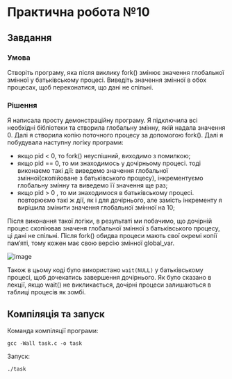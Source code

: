 # Практична робота №10
## Завдання 
### Умова

Створіть програму, яка після виклику fork() змінює значення глобальної змінної у батьківському процесі. Виведіть значення змінної в обох процесах, щоб переконатися, що дані не спільні.

### Рішення
Я написала просту демонстраційну програму. Я підключила всі необхідні бібліотеки та створила глобальну змінну, якій надала значення 0. Далі я створила копію поточного процесу за допомогою fork(). Далі я побудувала наступну логіку програми: 
- якщо pid < 0, то fork() неуспішний, виходимо з помилкою;
- якщо pid == 0, то ми знаходимось у дочірньому процесі. тоді виконаємо такі дії: виведемо значення глобальної змінної(скопійоване з батьківського процесу), інкрементуємо глобальну змінну та виведемо її значення ще раз;
- якщо pid > 0 , то ми знаходимося в батьківському процесі. повторюємо такі ж дії, як і для дочірнього, але замість інкременту я вирішила змінити значення глобальної змінної на 10;

Після виконання такої логіки, в результаті ми побачимо, що дочірній процес скопіював значеня глобальної змінної з батьківського процесу, ці дані не спільні. Після fork() обидва процеси мають свої окремі копії пам’яті, тому  кожен має свою версію змінної global_var.

![image](https://github.com/user-attachments/assets/48639346-1c2d-4ef7-92f0-cd80f34aa330)

Також в цьому коді було використано ```wait(NULL)``` у батьківському процесі, щоб дочекатись завершення дочірнього. Як було сказано в лекції, якщо wait() не викликається, дочірні процеси залишаються в таблиці процесів як зомбі.



## Компіляція та запуск
Команда компіляції програми:
```
gcc -Wall task.c -o task
```

Запуск:
```
./task
```
